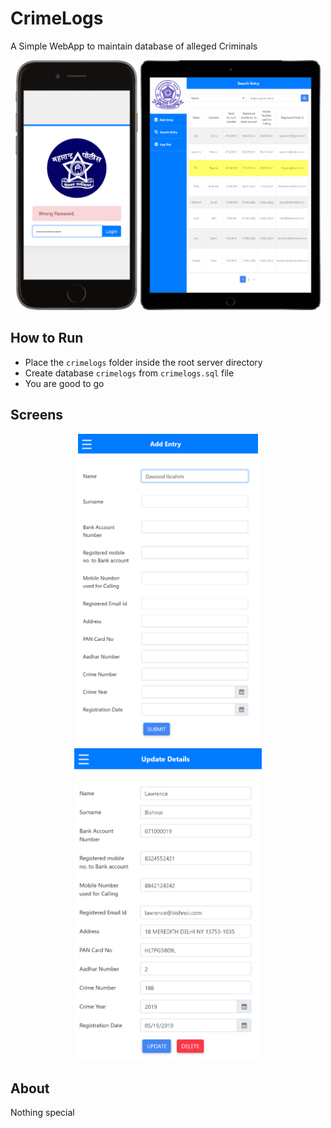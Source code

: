 # CrimeLogs

A Simple WebApp to maintain database of alleged Criminals

<p align="center">
  <img src="screens/1.png" height=400 /> <img src="screens/2.png" height=400/>
</p>

## How to Run

- Place the `crimelogs` folder inside the root server directory
- Create database `crimelogs` from `crimelogs.sql` file
- You are good to go

## Screens
<p align="center">
  <img src="screens/3.png"/ height=500> <img src="screens/4.png"/ height=500 >
</p>

## About

Nothing special
